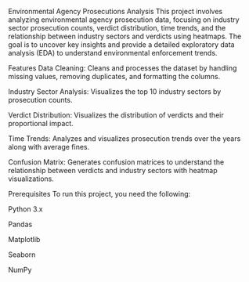 Environmental Agency Prosecutions Analysis
This project involves analyzing environmental agency prosecution data, focusing on industry sector prosecution counts, verdict distribution, time trends, and the relationship between industry sectors and verdicts using heatmaps. The goal is to uncover key insights and provide a detailed exploratory data analysis (EDA) to understand environmental enforcement trends.

Features
Data Cleaning: Cleans and processes the dataset by handling missing values, removing duplicates, and formatting the columns.

Industry Sector Analysis: Visualizes the top 10 industry sectors by prosecution counts.

Verdict Distribution: Visualizes the distribution of verdicts and their proportional impact.

Time Trends: Analyzes and visualizes prosecution trends over the years along with average fines.

Confusion Matrix: Generates confusion matrices to understand the relationship between verdicts and industry sectors with heatmap visualizations.

Prerequisites
To run this project, you need the following:

Python 3.x

Pandas

Matplotlib

Seaborn

NumPy

